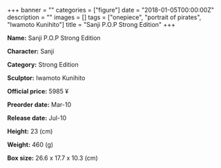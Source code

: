 +++
banner = ""
categories = ["figure"]
date = "2018-01-05T00:00:00Z"
description = ""
images = []
tags = ["onepiece", "portrait of pirates", "Iwamoto Kunihito"]
title = "Sanji P.O.P Strong Edition"
+++

**Name:** Sanji P.O.P Strong Edition

**Character:** Sanji

**Category:** Strong Edition 

**Sculptor:** Iwamoto Kunihito

**Official price:** 5985 ¥

**Preorder date:** Mar-10

**Release date:** Jul-10

**Height:** 23 (cm)

**Weight:** 460 (g)

**Box size:** 26.6 x 17.7 x 10.3 (cm)


